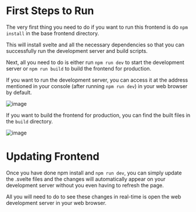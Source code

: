 # First Steps to Run

The very first thing you need to do if you want to run this frontend is do `npm install` in
the base frontend directory.

This will install svelte and all the necessary dependencies so that you can successfully run
the development server and build scripts.

Next, all you need to do is either run `npm run dev` to start the development server or
`npm run build` to build the frontend for production.

If you want to run the development server, you can access it at the address mentioned in
your console (after running `npm run dev`) in your web browser by default.

![image](https://github.com/NicholasZolton/DatabaseGroupProject/assets/78943323/1db2afff-bd67-40e2-a175-8fbce9616a90)

If you want to build the frontend for production, you can find the built files in the
`build` directory.

![image](https://github.com/NicholasZolton/DatabaseGroupProject/assets/78943323/30541189-81c6-45f3-a982-2000eabd0e9d)

# Updating Frontend

Once you have done npm install and `npm run dev`, you can simply update the .svelte files and the 
changes will automatically appear on your development server without you even having to refresh
the page.

All you will need to do to see these changes in real-time is open the web development server in your
web browser.
